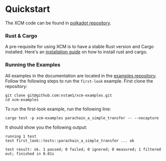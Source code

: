 # Quickstart

The XCM code can be found in [polkadot repository](https://github.com/paritytech/polkadot/tree/master/xcm).

### Rust & Cargo
A pre-requisite for using XCM is to have a stable Rust version and Cargo installed. Here's an [installation guide](https://docs.substrate.io/install/) on how to install rust and cargo.

### Running the Examples

All examples in the documentation are located in the [examples repository](). Follow the following steps to run the `first-look` example. First clone the repository:

```shell
git clone git@github.com:vstam1/xcm-examples.git
cd xcm-examples
```

To run the first-look example, run the following line:

```shell
cargo test -p xcm-examples parachain_a_simple_transfer -- --nocapture
```

It should show you the following output: 

```shell
running 1 test
test first_look::tests::parachain_a_simple_transfer ... ok

test result: ok. 1 passed; 0 failed; 0 ignored; 0 measured; 1 filtered out; finished in 0.01s
```

